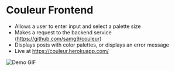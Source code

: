 # Couleur Frontend



- Allows a user to enter input and select a palette size
- Makes a request to the backend service (https://github.com/samg9/couleur)
- Displays posts with color palettes, or displays an error message
- Live at https://couleur.herokuapp.com/

![Demo GIF](screenshots/couleur-demo.gif "Demo gif")